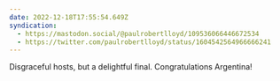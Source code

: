```yaml
---
date: 2022-12-18T17:55:54.649Z
syndication:
  - https://mastodon.social/@paulrobertlloyd/109536066446672534
  - https://twitter.com/paulrobertlloyd/status/1604542564966666241
---
```


Disgraceful hosts, but a delightful final. Congratulations Argentina!
